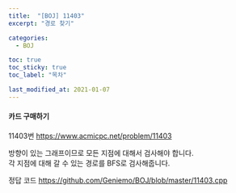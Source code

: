 ```yaml
---
title:  "[BOJ] 11403"
excerpt: "경로 찾기"

categories:
  - BOJ

toc: true
toc_sticky: true
toc_label: "목차"

last_modified_at: 2021-01-07
---
```


#### 카드 구매하기

11403번 <https://www.acmicpc.net/problem/11403>

방향이 있는 그래프이므로 모든 지점에 대해서 검사해야 합니다.<br>
각 지점에 대해 갈 수 있는 경로를 BFS로 검사해줍니다.

정답 코드 <https://github.com/Geniemo/BOJ/blob/master/11403.cpp>